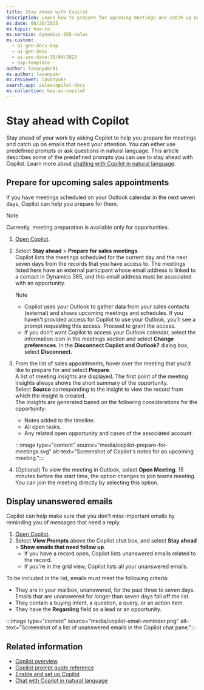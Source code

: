 ```yaml
---
title: Stay ahead with Copilot
description: Learn how to prepare for upcoming meetings and catch up on emails with Copilot in Dynamics 365 Sales.
ms.date: 06/26/2025
ms.topic: how-to
ms.service: dynamics-365-sales
ms.custom:
  - ai-gen-docs-bap
  - ai-gen-desc
  - ai-seo-date:10/04/2023
  - bap-template
author: lavanyakr01
ms.author: lavanyakr
ms.reviewer: lavanyakr
search.app: salescopilot-docs
ms.collection: bap-ai-copilot
---
```


# Stay ahead with Copilot

Stay ahead of your work by asking Copilot to help you prepare for meetings and catch up on emails that need your attention. You can either use predefined prompts or ask questions in natural language. This article describes some of the predefined prompts you can use to stay ahead with Copilot. Learn more about [chatting with Copilot in natural language](use-sales-copilot.md#chat-with-copilot-in-NL).

<a name="copilot-meeting-prep"></a>

## Prepare for upcoming sales appointments

If you have meetings scheduled on your Outlook calendar in the next seven days, Copilot can help you prepare for them.  

> [!NOTE]
> Currently, meeting preparation is available only for opportunities.

1. [Open Copilot](use-sales-copilot.md#open-copilot).  
1. Select **Stay ahead** > **Prepare for sales meetings**.  
    Copilot lists the meetings scheduled for the current day and the next seven days from the records that you have access to. The meetings listed here have an external participant whose email address is linked to a contact in Dynamics 365, and this email address must be associated with an opportunity.

    > [!NOTE]
    > - Copilot uses your Outlook to gather data from your sales contacts (external) and shows upcoming meetings and schedules. If you haven't provided access for Copilot to use your Outlook, you'll see a prompt requesting this access. Proceed to grant the access.
    > - If you don't want Copilot to access your Outlook calendar, select the information icon in the meetings section and select **Change preferences**. In the **Disconnect Copilot and Outlook?** dialog box, select **Disconnect**.

1. From the list of sales appointments, hover over the meeting that you'd like to prepare for and select **Prepare**.  
    A list of meeting insights are displayed. The first point of the meeting insights always shows the short summary of the opportunity.  
    Select **Source** corresponding to the insight to view the record from which the insight is created.  
    The insights are generated based on the following considerations for the opportunity:  
    - Notes added to the timeline.  
    - All open tasks.  
    - Any related open opportunity and cases of the associated account.  

    :::image type="content" source="media/copilot-prepare-for-meetings.svg" alt-text="Screenshot of Copilot's notes for an upcoming meeting.":::

1. (Optional) To view the meeting in Outlook, select **Open Meeting**. 15 minutes before the start time, the option changes to join teams meeting. You can join the meeting directly by selecting this option.  

<a name="copilot-email-reminder"></a>

## Display unanswered emails

Copilot can help make sure that you don't miss important emails by reminding you of messages that need a reply.

1. [Open Copilot](use-sales-copilot.md#open-copilot).  
1. Select **View Prompts** above the Copilot chat box, and select **Stay ahead** >  **Show emails that need follow up**.  
    - If you have a record open, Copilot lists unanswered emails related to the record.  
    - If you're in the grid view, Copilot lists all your unanswered emails.  

To be included in the list, emails must meet the following criteria:  

- They are in your mailbox, unanswered, for the past three to seven days. Emails that are unanswered for longer than seven days fall off the list.  
- They contain a buying intent, a question, a query, or an action item.  
- They have the **Regarding** field as a lead or an opportunity.  

:::image type="content" source="media/copilot-email-reminder.png" alt-text="Screenshot of a list of unanswered emails in the Copilot chat pane.":::

## Related information

- [Copilot overview](copilot-overview.md)
- [Copilot prompt guide reference](copilot-prompt-guide.md)
- [Enable and set up Copilot](enable-setup-copilot.md)
- [Chat with Copilot in natural language](use-sales-copilot.md#chat-with-copilot-in-NL)

